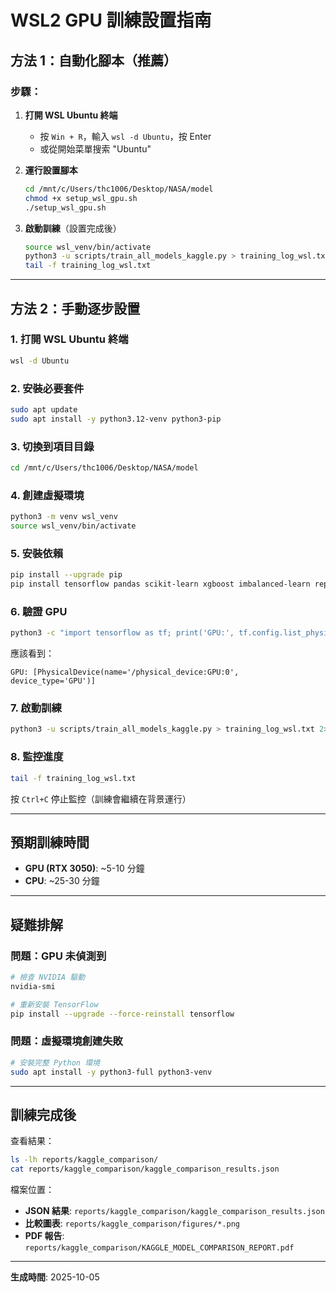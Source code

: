 # WSL2 GPU 訓練設置指南

## 方法 1：自動化腳本（推薦）

### 步驟：

1. **打開 WSL Ubuntu 終端**
   - 按 `Win + R`，輸入 `wsl -d Ubuntu`，按 Enter
   - 或從開始菜單搜索 "Ubuntu"

2. **運行設置腳本**
   ```bash
   cd /mnt/c/Users/thc1006/Desktop/NASA/model
   chmod +x setup_wsl_gpu.sh
   ./setup_wsl_gpu.sh
   ```

3. **啟動訓練**（設置完成後）
   ```bash
   source wsl_venv/bin/activate
   python3 -u scripts/train_all_models_kaggle.py > training_log_wsl.txt 2>&1 &
   tail -f training_log_wsl.txt
   ```

---

## 方法 2：手動逐步設置

### 1. 打開 WSL Ubuntu 終端
```bash
wsl -d Ubuntu
```

### 2. 安裝必要套件
```bash
sudo apt update
sudo apt install -y python3.12-venv python3-pip
```

### 3. 切換到項目目錄
```bash
cd /mnt/c/Users/thc1006/Desktop/NASA/model
```

### 4. 創建虛擬環境
```bash
python3 -m venv wsl_venv
source wsl_venv/bin/activate
```

### 5. 安裝依賴
```bash
pip install --upgrade pip
pip install tensorflow pandas scikit-learn xgboost imbalanced-learn reportlab seaborn matplotlib
```

### 6. 驗證 GPU
```bash
python3 -c "import tensorflow as tf; print('GPU:', tf.config.list_physical_devices('GPU'))"
```

應該看到：
```
GPU: [PhysicalDevice(name='/physical_device:GPU:0', device_type='GPU')]
```

### 7. 啟動訓練
```bash
python3 -u scripts/train_all_models_kaggle.py > training_log_wsl.txt 2>&1 &
```

### 8. 監控進度
```bash
tail -f training_log_wsl.txt
```

按 `Ctrl+C` 停止監控（訓練會繼續在背景運行）

---

## 預期訓練時間

- **GPU (RTX 3050)**: ~5-10 分鐘
- **CPU**: ~25-30 分鐘

---

## 疑難排解

### 問題：GPU 未偵測到
```bash
# 檢查 NVIDIA 驅動
nvidia-smi

# 重新安裝 TensorFlow
pip install --upgrade --force-reinstall tensorflow
```

### 問題：虛擬環境創建失敗
```bash
# 安裝完整 Python 環境
sudo apt install -y python3-full python3-venv
```

---

## 訓練完成後

查看結果：
```bash
ls -lh reports/kaggle_comparison/
cat reports/kaggle_comparison/kaggle_comparison_results.json
```

檔案位置：
- **JSON 結果**: `reports/kaggle_comparison/kaggle_comparison_results.json`
- **比較圖表**: `reports/kaggle_comparison/figures/*.png`
- **PDF 報告**: `reports/kaggle_comparison/KAGGLE_MODEL_COMPARISON_REPORT.pdf`

---

**生成時間**: 2025-10-05
